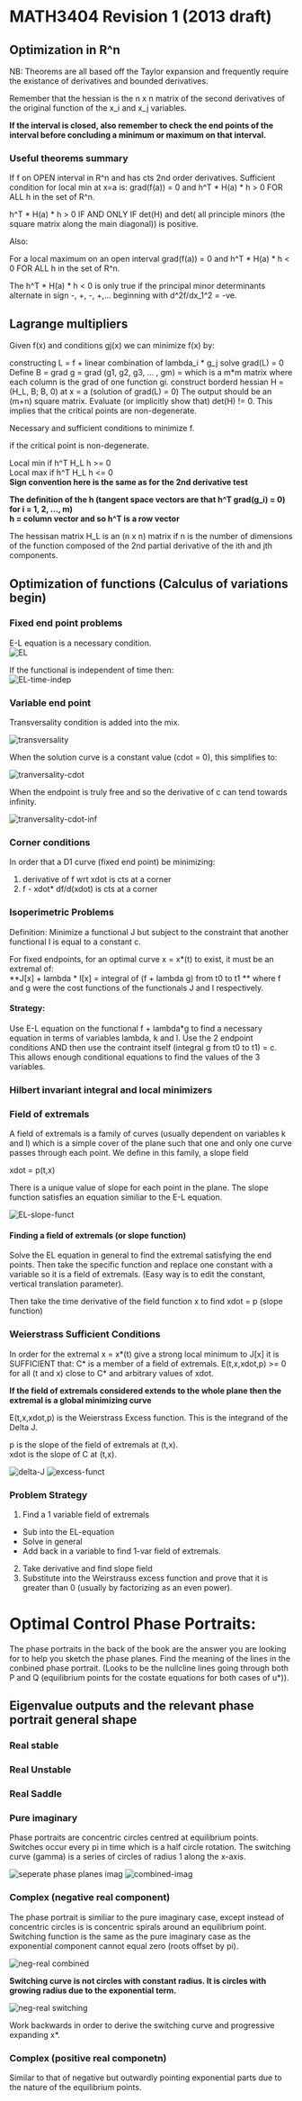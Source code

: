 # MATH3404 Revision 1 (2013 draft)

## Optimization in R^n

NB: Theorems are all based off the Taylor expansion and frequently require the existance of derivatives and bounded derivatives.

Remember that the hessian is the n x n matrix of the second derivatives of the original function of the x_i and x_j variables.

**If the interval is closed, also remember to check the end points of the interval before concluding a minimum or maximum on that interval.**

### Useful theorems summary

If f on OPEN interval in R^n and has cts 2nd order derivatives. Sufficient condition for local min at x=a is:
grad(f(a)) = 0 and h^T * H(a) * h > 0 FOR ALL h in the set of R^n.

h^T * H(a) * h > 0 IF AND ONLY IF det(H) and det( all principle minors (the square matrix along the main diagonal)) is positive.

Also:  

For a local maximum on an open interval grad(f(a)) = 0 and h^T * H(a) * h < 0 FOR ALL h in the set of R^n.

The h^T * H(a) * h < 0 is only true if the principal minor determinants alternate in sign -, +, -, +,... beginning with d^2f/dx_1^2 = -ve.

## Lagrange multipliers

Given f(x) and conditions gj(x) we can minimize f(x) by:

constructing L = f + linear combination of lambda_i * g_j 
solve grad(L) = 0 
Define B = grad g = grad (g1, g2, g3, ... , gm) = which is a m*m matrix where each column is the grad of one function gi.
construct borderd hessian H = (H_L, B; B, 0) at x = a (solution of grad(L) = 0)
The output should be an (m+n) square matrix.
Evaluate (or implicitly show that) det(H) != 0. This implies that the critical points are non-degenerate.

Necessary and sufficient conditions to minimize f.  

if the critical point is non-degenerate.

Local min if h^T H_L h >= 0  
Local max if h^T H_L h <= 0  
**Sign convention here is the same as for the 2nd derivative test**  

**The definition of the h (tangent space vectors are that h^T grad(g_i) = 0) for i = 1, 2, ..., m)**   
**h = column vector and so h^T is a row vector**  

The hessisan matrix H_L is an (n x n) matrix if n is the number of dimensions of the function composed of the 2nd partial derivative of the
ith and jth components.

## Optimization of functions (Calculus of variations begin)

### Fixed end point problems

E-L equation is a necessary condition.  
![EL](/EL.PNG)

If the functional is independent of time then:  
![EL-time-indep](/EL-t-indep.PNG)

### Variable end point

Transversality condition is added into the mix.

![transversality](/transversality.PNG)

When the solution curve is a constant value (cdot = 0), this simplifies to:

![tranversality-cdot](/transversality-cdot-zero.PNG)

When the endpoint is truly free and so the derivative of c can tend towards infinity.

![tranversality-cdot-inf](/transversality-cdot-inf.PNG)

### Corner conditions
In order that a D1 curve (fixed end point) be minimizing:
1. derivative of f wrt xdot is cts at a corner
2. f - xdot* df/d(xdot) is cts at a corner

### Isoperimetric Problems
Definition: Minimize a functional J but subject to the constraint that another functional I is equal to a constant c.

For fixed endpoints, for an optimal curve x = x*(t) to exist, it must be an extremal of:  
**J[x] + lambda * I[x] = integral of (f + lambda g) from t0 to t1 **
where f and g were the cost functions of the functionals J and I respectively.

#### Strategy:
Use E-L equation on the functional f + lambda*g to find a necessary equation in terms of variables lambda, k and l.
Use the 2 endpoint conditions AND then use the contraint itself (integral g from t0 to t1) = c.
This allows enough conditional equations to find the values of the 3 variables.

### Hilbert invariant integral and local minimizers

### Field of extremals
A field of extremals is a family of curves (usually dependent on variables k and l) which is a simple cover of the plane such that
one and only one curve passes through each point. We define in this family, a slope field

 xdot = p(t,x)

There is a unique value of slope for each point in the plane. The slope function satisfies an equation similiar to the E-L equation.  

 ![EL-slope-funct](/EL-slope-funct.PNG)
 
#### Finding a field of extremals (or slope function)

Solve the EL equation in general to find the extremal satisfying the end points. Then take the specific function and replace one constant with a variable so it is a field of extremals. (Easy way is to edit the constant, vertical translation parameter).

Then take the time derivative of the field function x to find xdot = p (slope function)

### Weierstrass Sufficient Conditions
In order for the extremal x = x*(t) give a strong local minimum to J[x] it is SUFFICIENT that:
C* is a member of a field of extremals.
E(t,x,xdot,p) >= 0 for all (t and x) close to C* and arbitrary values of xdot.

**If the field of extremals considered extends to the whole plane then the extremal is a global minimizing curve**

E(t,x,xdot,p) is the Weierstrass Excess function.
This is the integrand of the Delta J.  

p is the slope of the field of extremals at (t,x).  
xdot is the slope of C at (t,x).  

![delta-J](/delta-j.PNG)
![excess-funct](/excess-funct.PNG)

### Problem Strategy

1. Find a 1 variable field of extremals
 * Sub into the EL-equation
 * Solve in general
 * Add back in a variable to find 1-var field of extremals.
2. Take derivative and find slope field
3. Substitute into the Weirstrauss excess function and prove that it is greater than 0 (usually by factorizing as an even power).

# Optimal Control Phase Portraits:
The phase portraits in the back of the book are the answer you are looking for to help you sketch the phase planes.
Find the meaning of the lines in the conbined phase portrait. (Looks to be the nullcline lines going through both P and Q (equilibrium points for the costate equations for both cases of u*)).

## Eigenvalue outputs and the relevant phase portrait general shape

### Real stable

### Real Unstable

### Real Saddle

### Pure imaginary

Phase portraits are concentric circles centred at equilibrium points. Switches occur every pi in time which is a half circle rotation. The switching curve (gamma) is a series of circles of radius 1 along the x-axis. 

![seperate phase planes imag](/pure-imag-1.PNG)
![combined-imag](/pure-imag-2.PNG)

### Complex (negative real component)
The phase portrait is similiar to the pure imaginary case, except instead of concentric circles is is concentric spirals around an equilibrium point. Switching function is the same as the pure imaginary case as the exponential component cannot equal zero (roots offset by pi).

![neg-real combined](/neg-real-combined.jpg)

**Switching curve is not circles with constant radius. It is circles with growing radius due to the exponential term.**


![neg-real switching](/neg-real-switching.jpg)

Work backwards in order to derive the switching curve and progressive expanding x*.

### Complex (positive real componetn)
Similar to that of negative but outwardly pointing exponential parts due to the nature of the equilibrium points.
